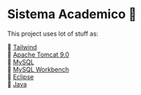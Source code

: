 # Sistema Academico 🏫


This project uses lot of stuff as:

 📌 [Tailwind](https://tailwindcss.com/) </br>
 📌 [Apache Tomcat 9.0](https://tomcat.apache.org/) </br>
 📌 [MySQL](https://www.mysql.com/) </br>
 📌 [MySQL Workbench](https://www.mysql.com/products/workbench/) </br>
 📌 [Eclipse](https://eclipseide.org/) </br>
 📌 [Java](https://docs.oracle.com/en/java/) </br>

 
 
